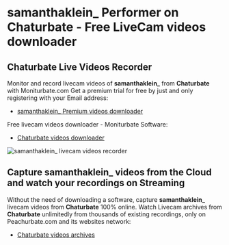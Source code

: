 # samanthaklein_ Performer on Chaturbate - Free LiveCam videos downloader

## Chaturbate Live Videos Recorder

Monitor and record livecam videos of **samanthaklein_** from **Chaturbate** with Moniturbate.com
Get a premium trial for free by just and only registering with your Email address:
* [samanthaklein_ Premium videos downloader](https://moniturbate.com/request-demo-licence-key.html)

Free livecam videos downloader - Moniturbate Software:
* [Chaturbate videos downloader](https://moniturbate.com/moniturbate-download-software.html)

![samanthaklein_ livecam videos recorder](https://peachurnet.com/templates/moniturbate-software.png)


## Capture samanthaklein_ videos from the Cloud and watch your recordings on Streaming

Without the need of downloading a software, capture **samanthaklein_** livecam videos from **Chaturbate** 100% online.
Watch Livecam archives from **Chaturbate** unlimitedly from thousands of existing recordings, only on Peachurbate.com and its websites network:
* [Chaturbate videos archives](https://peachurnet.com/)